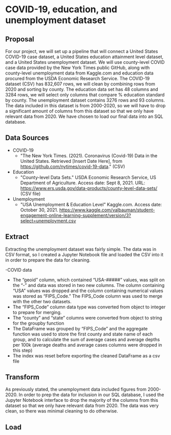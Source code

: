 # COVID-19, education, and unemployment dataset

## Proposal
For our project, we will set up a pipeline that will connect a United States COVID-19 case dataset, a United States education attainment level dataset, and a United States unemployment dataset. We will use county-level COVID case data provided by the New York Times public GitHub, along with county-level unemployment data from Kaggle.com and education data procured from the USDA Economic Research Service. The COVID-19 dataset (CSV) has 832,607 rows, we will clean by combining rows from 2020 and sorting by county. The education data set has 48 columns and 3284 rows, we will select only columns that compare % education standard by county. The unemployment dataset contains 3276 rows and 93 columns. The data included in this dataset is from 2000-2020, so we will have to drop a significant amount of columns from this dataset so that we only have relevant data from 2020.
We have chosen to load our final data into an SQL database.

## Data Sources
- COVID-19 
  - "The New York Times. (2021). Coronavirus (Covid-19) Data in the United States. Retrieved [Insert Date Here], from https://github.com/nytimes/covid-19-data." (CSV) 
- Education
  -  "County-level Data Sets." USDA Economic Research Service, US Department of Agriculture. Access date: Sept 8, 2021. URL: https://www.ers.usda.gov/data-products/county-level-data-sets/ (CSV file)
- Unemployment
  - "USA Unemployment & Education Level" Kaggle.com. Access date: October 30, 2021. https://www.kaggle.com/valbauman/student-engagement-online-learning-supplement/version/3?select=unemployment.csv

## Extract
Extracting the unemployment dataset was fairly simple. The data was in CSV format, so I created a Jupyter Notebook file and loaded the CSV into it in order to prepare the data for cleaning.

-COVID data
  -	The “geoid” column, which contained “USA-#####” values, was split on the “-” and data was stored in two new columns. The column containing “USA” values was dropped and the column containing numerical values was stored as “FIPS_Code.” The FIPS_Code column was used to merge with the other two datasets. 
  -	The “FIPS_Code” column data type was converted from object to integer to prepare for merging. 
  -	The “county” and “state” columns were converted from object to string for the groupby function
  -	The DataFrame was grouped by “FIPS_Code” and the aggregate function was used to store the first county and state name of each group, and to calculate the sum of average cases and average depths per 100k (average deaths and average cases columns were dropped in this step)
  -	The index was reset before exporting the cleaned DataFrame as a csv file


## Transform
As previously stated, the unemployment data included figures from 2000-2020. In order to prep the data for inclusion in our SQL database, I used the Jupyter Notebook interface to drop the majority of the columns from this dataset so that we only have relevant data from 2020. The data was very clean, so there was minimal cleaning to do otherwise.

## Load
  
